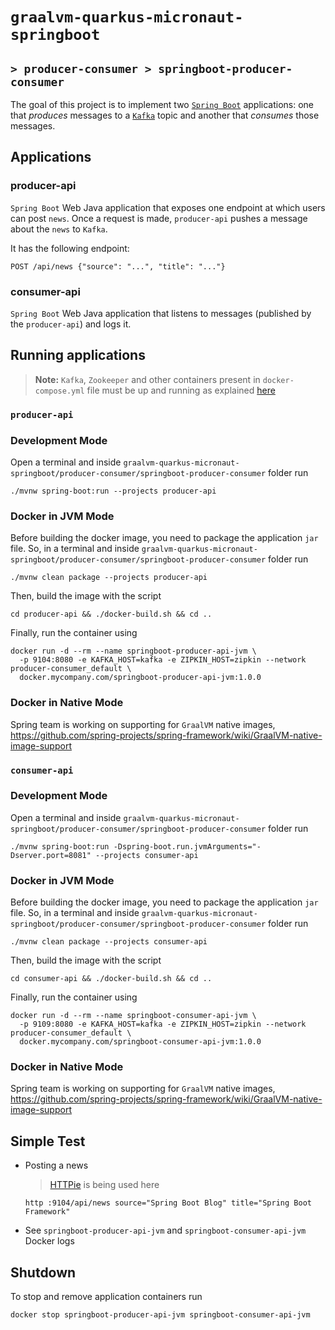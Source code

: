# `graalvm-quarkus-micronaut-springboot`
## `> producer-consumer > springboot-producer-consumer`

The goal of this project is to implement two [`Spring Boot`](https://docs.spring.io/spring-boot/docs/current/reference/htmlsingle/) applications: one that _produces_ messages to a [`Kafka`](https://kafka.apache.org/) topic and another that _consumes_ those messages.

## Applications

### producer-api

`Spring Boot` Web Java application that exposes one endpoint at which users can post `news`. Once a request is made, `producer-api` pushes a message about the `news` to `Kafka`.

It has the following endpoint:
```
POST /api/news {"source": "...", "title": "..."}
```

### consumer-api

`Spring Boot` Web Java application that listens to messages (published by the `producer-api`) and logs it.

## Running applications

> **Note:** `Kafka`, `Zookeeper` and other containers present in `docker-compose.yml` file must be up and running as explained [here](https://github.com/ivangfr/graalvm-quarkus-micronaut-springboot/tree/master/producer-consumer#start-environment)

### `producer-api`

### Development Mode

Open a terminal and inside `graalvm-quarkus-micronaut-springboot/producer-consumer/springboot-producer-consumer` folder run
```
./mvnw spring-boot:run --projects producer-api
```

### Docker in JVM Mode

Before building the docker image, you need to package the application `jar` file. So, in a terminal and inside `graalvm-quarkus-micronaut-springboot/producer-consumer/springboot-producer-consumer` folder run
```
./mvnw clean package --projects producer-api
```

Then, build the image with the script
```
cd producer-api && ./docker-build.sh && cd ..
```

Finally, run the container using
```
docker run -d --rm --name springboot-producer-api-jvm \
  -p 9104:8080 -e KAFKA_HOST=kafka -e ZIPKIN_HOST=zipkin --network producer-consumer_default \
  docker.mycompany.com/springboot-producer-api-jvm:1.0.0
```

### Docker in Native Mode

Spring team is working on supporting for `GraalVM` native images, https://github.com/spring-projects/spring-framework/wiki/GraalVM-native-image-support

### `consumer-api`

### Development Mode

Open a terminal and inside `graalvm-quarkus-micronaut-springboot/producer-consumer/springboot-producer-consumer` folder run
```
./mvnw spring-boot:run -Dspring-boot.run.jvmArguments="-Dserver.port=8081" --projects consumer-api
```

### Docker in JVM Mode

Before building the docker image, you need to package the application `jar` file. So, in a terminal and inside `graalvm-quarkus-micronaut-springboot/producer-consumer/springboot-producer-consumer` folder run
```
./mvnw clean package --projects consumer-api
```

Then, build the image with the script
```
cd consumer-api && ./docker-build.sh && cd ..
```

Finally, run the container using
```
docker run -d --rm --name springboot-consumer-api-jvm \
  -p 9109:8080 -e KAFKA_HOST=kafka -e ZIPKIN_HOST=zipkin --network producer-consumer_default \
  docker.mycompany.com/springboot-consumer-api-jvm:1.0.0
```

### Docker in Native Mode

Spring team is working on supporting for `GraalVM` native images, https://github.com/spring-projects/spring-framework/wiki/GraalVM-native-image-support

## Simple Test

- Posting a news
  > [HTTPie](https://httpie.org/) is being used here 
  ```
  http :9104/api/news source="Spring Boot Blog" title="Spring Boot Framework"
  ```
- See `springboot-producer-api-jvm` and `springboot-consumer-api-jvm` Docker logs

## Shutdown

To stop and remove application containers run
```
docker stop springboot-producer-api-jvm springboot-consumer-api-jvm
```
